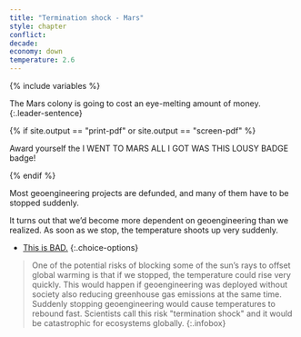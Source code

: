 ```yaml
---
title: "Termination shock - Mars"
style: chapter
conflict: 
decade: 
economy: down
temperature: 2.6
---
```


{% include variables %}

The Mars colony is going to cost an eye-melting amount of money. 
{:.leader-sentence}

{% if site.output == "print-pdf" or site.output == "screen-pdf" %}

Award yourself the I WENT TO MARS ALL I GOT WAS THIS LOUSY BADGE badge!

{% endif %}

Most geoengineering projects are defunded, and many of them have to be stopped suddenly.

It turns out that we’d become more dependent on geoengineering than we realized. As soon as we stop, the temperature shoots up very suddenly.

- [This is BAD.](chapter_zoonotic-pandemic.html)
{:.choice-options}

> One of the potential risks of blocking some of the sun’s rays to offset global warming is that if we stopped, the temperature could rise very quickly. This would happen if geoengineering was deployed without society also reducing greenhouse gas emissions at the same time. Suddenly stopping geoengineering would cause temperatures to rebound fast. Scientists call this risk "termination shock" and it would be catastrophic for ecosystems globally.
{:.infobox}

